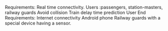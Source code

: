 Requirements:
Real time connectivity.
Users :passengers, station-masters, railway guards
Avoid collision
Train delay time prediction
User End Requirements: 
Internet connectivity 
Android phone
Railway guards with a special device having a sensor.

